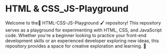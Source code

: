 #  HTML & CSS_JS-Playground
  Welcome to the🎨 HTML-CSS-JS-Playground 🖌️ repository! This repository serves as a playground for experimenting with HTML, CSS, and JavaScript code. Whether you're a beginner looking to practice your front-end development skills or an experienced developer exploring new ideas, this repository provides a space for creative exploration and learning. 🚀
